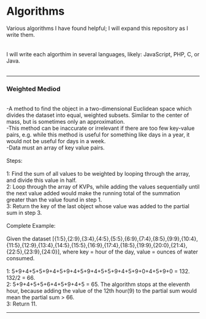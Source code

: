 # Algorithms
Various algorithms I have found helpful; I will expand this repository as I write them.  
<br /><br />
I will write each algorthim in several languages, likely: JavaScript, PHP, C, or Java. 
<br /><br />
<hr>
<h3>Weighted Mediod</h3>
<br />
-A method to find the object in a two-dimensional Euclidean space which divides the dataset into equal, weighted subsets. Similar to the center of mass, but is sometimes only an approximation. 
<br />
-This method can be inaccurate or irrelevant if there are too few key-value pairs, e.g. while this method is useful for something like days in a year, it would not be useful for days in a week. 
<br />
-Data must an array of key value pairs.
<br /><br />
Steps:
<br /><br />
1: Find the sum of all values to be weighted by looping through the array, and divide this value in half.
<br />
2: Loop through the array of KVPs, while adding the values sequentially until the next value added would make the running total of the summation greater than the value found in step 1. 
<br />
3: Return the key of the last object whose value was added to the partial sum in step 3. 
<br /><br />
Complete Example:
<br /><br />
Given the dataset [{1:5},{2:9},{3:4},{4:5},{5:5},{6:9},{7:4},{8:5},{9:9},{10:4},{11:5},{12:9},{13:4},{14:5},{15:5},{16:9},{17:4},{18:5},{19:9},{20:0},{21:4},{22:5},{23:9},{24:0}], where key = hour of the day, value = ounces of water consumed.
<br /><br />
1: 5+9+4+5+5+9+4+5+9+4+5+9+4+5+5+9+4+5+9+0+4+5+9+0 = 132. 132/2 = 66. 
<br />
2: 5+9+4+5+5+6+4+5+9+4+5 = 65. The algorithm stops at the eleventh hour, because adding the value of the 12th hour(9) to the partial sum would mean the partial sum > 66.
<br />
3: Return 11. 
<br />
<hr>
